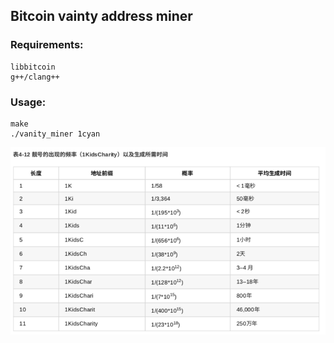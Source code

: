 ## Bitcoin vainty address miner

### Requirements:
	libbitcoin
	g++/clang++

### Usage:
```
make
./vanity_miner 1cyan
```

![1](./1.png)


